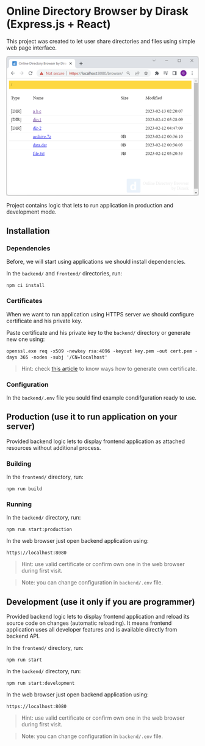 # Online Directory Browser by Dirask (Express.js + React)

This project was created to let user share directories and files using simple web page interface.

![Online Directory Browser by Dirask](screenshots/1.png "Online Directory Browser by Dirask")

Project contains logic that lets to run application in production and development mode.

## Installation

### Dependencies

Before, we will start using applications we should install dependencies. 

In the `backend/` and `frontend/` directories, run:

```
npm ci install
```

### Certificates

When we want to run application using HTTPS server we should configure certificate and his private key.

Paste certificate and his private key to the `backend/` directory or generate new one using:

```
openssl.exe req -x509 -newkey rsa:4096 -keyout key.pem -out cert.pem -days 365 -nodes -subj '/CN=localhost'
```

> Hint: check [this article](https://dirask.com/posts/openssl-generate-localhost-pem-certificate-under-Windows-1enOWD) to know ways how to generate own certificate.

### Configuration

In the `backend/.env` file you sould find example condifguration ready to use.

## Production (use it to run application on your server)

Provided backend logic lets to display frontend application as attached resources without additional process.

### Building

In the `frontend/` directory, run:

```
npm run build
```

### Running

In the `backend/` directory, run:

```
npm run start:production
```

In the web browser just open backend application using:

```
https://localhost:8080
```
> Hint: use valid certificate or confirm own one in the web browser during first visit.

> Note: you can change configuration in `backend/.env` file.

## Development (use it only if you are programmer)

Provided backend logic lets to display frontend application and reload its source code on changes (automatic reloading). It means frontend application uses all developer features and is available directly from backend API.

In the `frontend/` directory, run:

```
npm run start
```

In the `backend/` directory, run:

```
npm run start:development
```

In the web browser just open backend application using:

```
https://localhost:8080
```
> Hint: use valid certificate or confirm own one in the web browser during first visit.

> Note: you can change configuration in `backend/.env` file.
